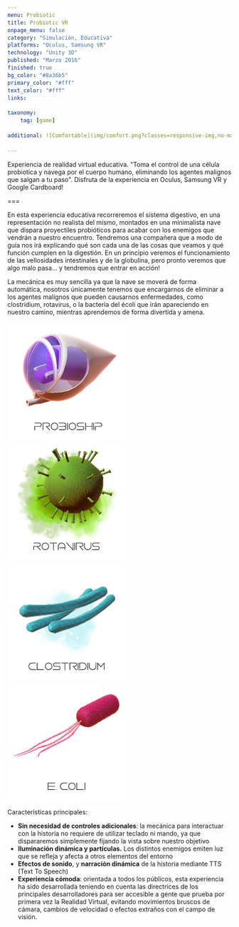 ```yaml
---
menu: Probiotic
title: Probiotic VR
onpage_menu: false
category: "Simulación, Educativa"
platforms: "Oculus, Samsung VR"
technology: "Unity 3D"
published: "Marzo 2016"
finished: true
bg_color: "#8a36b5"
primary_color: "#fff"
text_color: "#fff"
links:

taxonomy:
	tag: [game]

additional: ![Comfortable](img/comfort.png?classes=responsive-img,no-margin "Comfortable")

---
```


Experiencia de realidad virtual educativa. "Toma el control de una célula probiotica y navega por el cuerpo humano, eliminando los agentes malignos que salgan a tu paso". Disfruta de la experiencia en Oculus, Samsung VR y Google Cardboard!

===

En esta experiencia educativa recorreremos el sistema digestivo, en una representación no realista del mismo, montados en una minimalista nave que dispara proyectiles probióticos para acabar con los enemigos que vendrán a nuestro encuentro. Tendremos una compañera que a modo de guía nos irá explicando qué son cada una de las cosas que veamos y qué función cumplen en la digestión. En un principio veremos el funcionamiento de las vellosidades intestinales y de la globulina, pero pronto veremos que algo malo pasa... y tendremos que entrar en acción!

La mecánica es muy sencilla ya que la nave se moverá de forma automática, nosotros únicamente tenemos que encargarnos de eliminar a los agentes malignos que pueden causarnos enfermedades, como clostridium, rotavirus, o la bacteria del écoli que irán apareciendo en nuestro camino, mientras aprendemos de forma divertida y amena.

![Ship](img/ship.jpg?classes=responsive-img,quarter "Ship")
![Rotavirus](img/rotavirus.jpg?classes=responsive-img,quarter "Rotavirus")
![Clostridium](img/clostridium.jpg?classes=responsive-img,quarter "Clostridium")
![Ecoli](img/ecoli.jpg?classes=responsive-img,quarter "Ecoli")


Características principales:
* **Sin necesidad de controles adicionales**: la mecánica para interactuar con la historia no requiere de utilizar teclado ni mando, ya que dispararemos simplemente fijando la vista sobre nuestro objetivo
* **Iluminación dinámica y partículas.** Los distintos enemigos emiten luz que se refleja y afecta a otros elementos del entorno
* **Efectos de sonido**, y **narración dinámica** de la historia mediante TTS (Text To Speech)
* **Experiencia cómoda**: orientada a todos los públicos, esta experiencia ha sido desarrollada teniendo en cuenta las directrices de los principales desarrolladores para ser accesible a gente que prueba por primera vez la Realidad Virtual, evitando movimientos bruscos de cámara, cambios de velocidad o efectos extraños con el campo de visión. <br/>